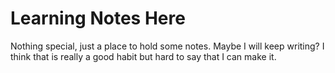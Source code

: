 # Learning Notes Here

Nothing special, just a place to hold some notes. Maybe I will keep writing? I think that is really a good habit but hard to say that I can make it.